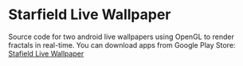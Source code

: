 # Starfield Live Wallpaper

Source code for two android live wallpapers using OpenGL to render fractals in real-time.
You can download apps from Google Play Store:
[Stafield Live Wallpaper](https://play.google.com/store/apps/details?id=drwdrd.ktdev.starfield)
